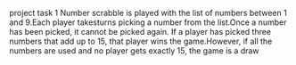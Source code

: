 project
task 1
Number scrabble is played with the list of numbers between 1 and 9.Each player takesturns picking a number from the list.Once a number has been picked, it cannot be picked again. If a player has picked three numbers that add up to 15, that player wins the game.However, if all the numbers are used and no player gets exactly 15, the game is a draw
